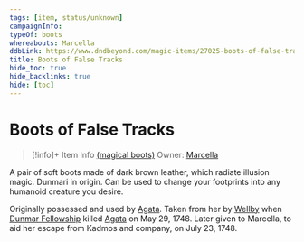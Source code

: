 ```yaml
---
tags: [item, status/unknown]
campaignInfo:
typeOf: boots
whereabouts: Marcella
ddbLink: https://www.dndbeyond.com/magic-items/27025-boots-of-false-tracks
title: Boots of False Tracks
hide_toc: true
hide_backlinks: true
hide: [toc]
---
```

# Boots of False Tracks
>[!info]+ Item Info
> [(magical boots)](https://www.dndbeyond.com/magic-items/27025-boots-of-false-tracks)
> Owner: [Marcella](<../../../../people/chardonians/marcella.md>)

A pair of soft boots made of dark brown leather, which radiate illusion magic. Dunmari in origin. Can be used to change your footprints into any humanoid creature you desire. 

Originally possessed and used by [Agata](<../../../../people/fey/agata.md>). Taken from her by [Wellby](<../../../../people/pcs/dunmar-fellowship/wellby.md>) when [Dunmar Fellowship](<../../../../people/pcs/dunmar-fellowship/dunmar-fellowship.md>) killed [Agata](<../../../../people/fey/agata.md>) on May 29, 1748. Later given to Marcella, to aid her escape from Kadmos and company, on July 23, 1748. 